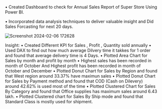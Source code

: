 • Created Dashboard to check for Annual Sales Report of Super Store Using Power BI.

• Incorporated data analysis techniques to deliver valuable insight and Did Sales Forcasting for next 20 days.

![Screenshot 2024-02-06 172628](https://github.com/NikhilPaliwal11/Annual-Sales-Report-Dashboard/assets/61961464/6cc2f91b-e06b-42b1-bf57-67631310f31f)

Insight:
• Created Different KPI for Sales , Profit , Quantity sold annually
• Used DAX to find out how much average Dilvery time it takkes for 1 order and found that average delivery time is 4 Days.
• Plotted Area Chart for Sales by month and profit by month
• Highest sales has been recorded in month of October And Highest profit has been recorded in month of October and December
• Plotted Donut Chart for Sales by Region and found that West region around 33.37%  have maximun sales
• Plotted Donut Chart for Sales by Payment method and found that COD (Cash on Dilevery) around 42.62%  is used most of the time 
• Plotted Clustered Chart for Sales By Category and found that Office supplies has maximum sales around 6.43 lakh.
• Plotted Clustered chart for Sales By Ship mode and found that Standard Class is mostly used for shipment.
